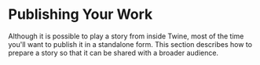 # Publishing Your Work

Although it is possible to play a story from inside Twine, most of the time
you'll want to publish it in a standalone form. This section describes how to
prepare a story so that it can be shared with a broader audience.